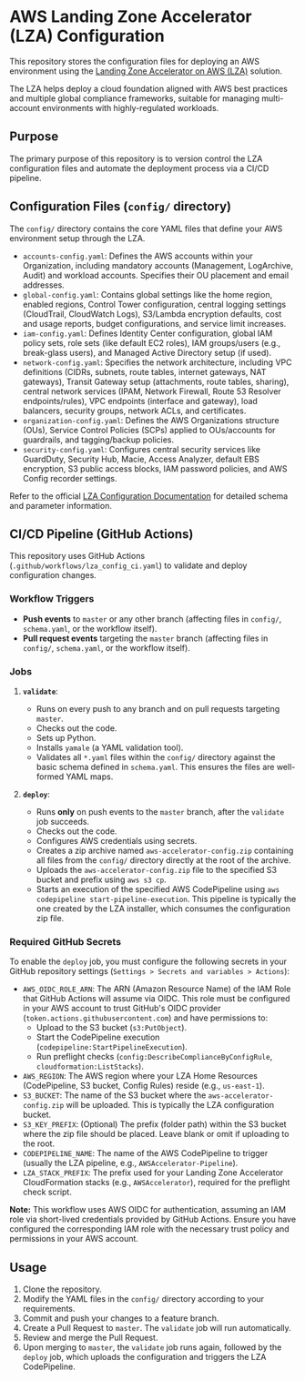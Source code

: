 # AWS Landing Zone Accelerator (LZA) Configuration

This repository stores the configuration files for deploying an AWS environment using the [Landing Zone Accelerator on AWS (LZA)](https://aws.amazon.com/solutions/implementations/landing-zone-accelerator-on-aws/) solution.

The LZA helps deploy a cloud foundation aligned with AWS best practices and multiple global compliance frameworks, suitable for managing multi-account environments with highly-regulated workloads.

## Purpose

The primary purpose of this repository is to version control the LZA configuration files and automate the deployment process via a CI/CD pipeline.

## Configuration Files (`config/` directory)

The `config/` directory contains the core YAML files that define your AWS environment setup through the LZA.

*   `accounts-config.yaml`: Defines the AWS accounts within your Organization, including mandatory accounts (Management, LogArchive, Audit) and workload accounts. Specifies their OU placement and email addresses.
*   `global-config.yaml`: Contains global settings like the home region, enabled regions, Control Tower configuration, central logging settings (CloudTrail, CloudWatch Logs), S3/Lambda encryption defaults, cost and usage reports, budget configurations, and service limit increases.
*   `iam-config.yaml`: Defines Identity Center configuration, global IAM policy sets, role sets (like default EC2 roles), IAM groups/users (e.g., break-glass users), and Managed Active Directory setup (if used).
*   `network-config.yaml`: Specifies the network architecture, including VPC definitions (CIDRs, subnets, route tables, internet gateways, NAT gateways), Transit Gateway setup (attachments, route tables, sharing), central network services (IPAM, Network Firewall, Route 53 Resolver endpoints/rules), VPC endpoints (interface and gateway), load balancers, security groups, network ACLs, and certificates.
*   `organization-config.yaml`: Defines the AWS Organizations structure (OUs), Service Control Policies (SCPs) applied to OUs/accounts for guardrails, and tagging/backup policies.
*   `security-config.yaml`: Configures central security services like GuardDuty, Security Hub, Macie, Access Analyzer, default EBS encryption, S3 public access blocks, IAM password policies, and AWS Config recorder settings.

Refer to the official [LZA Configuration Documentation](https://docs.aws.amazon.com/solutions/latest/landing-zone-accelerator-on-aws/configuration-files.html) for detailed schema and parameter information.

## CI/CD Pipeline (GitHub Actions)

This repository uses GitHub Actions (`.github/workflows/lza_config_ci.yaml`) to validate and deploy configuration changes.

### Workflow Triggers

*   **Push events** to `master` or any other branch (affecting files in `config/`, `schema.yaml`, or the workflow itself).
*   **Pull request events** targeting the `master` branch (affecting files in `config/`, `schema.yaml`, or the workflow itself).

### Jobs

1.  **`validate`**:
    *   Runs on every push to any branch and on pull requests targeting `master`.
    *   Checks out the code.
    *   Sets up Python.
    *   Installs `yamale` (a YAML validation tool).
    *   Validates all `*.yaml` files within the `config/` directory against the basic schema defined in `schema.yaml`. This ensures the files are well-formed YAML maps.

2.  **`deploy`**:
    *   Runs **only** on push events to the `master` branch, after the `validate` job succeeds.
    *   Checks out the code.
    *   Configures AWS credentials using secrets.
    *   Creates a zip archive named `aws-accelerator-config.zip` containing all files from the `config/` directory directly at the root of the archive.
    *   Uploads the `aws-accelerator-config.zip` file to the specified S3 bucket and prefix using `aws s3 cp`.
    *   Starts an execution of the specified AWS CodePipeline using `aws codepipeline start-pipeline-execution`. This pipeline is typically the one created by the LZA installer, which consumes the configuration zip file.

### Required GitHub Secrets

To enable the `deploy` job, you must configure the following secrets in your GitHub repository settings (`Settings > Secrets and variables > Actions`):

*   `AWS_OIDC_ROLE_ARN`: The ARN (Amazon Resource Name) of the IAM Role that GitHub Actions will assume via OIDC. This role must be configured in your AWS account to trust GitHub's OIDC provider (`token.actions.githubusercontent.com`) and have permissions to:
    *   Upload to the S3 bucket (`s3:PutObject`).
    *   Start the CodePipeline execution (`codepipeline:StartPipelineExecution`).
    *   Run preflight checks (`config:DescribeComplianceByConfigRule`, `cloudformation:ListStacks`).
*   `AWS_REGION`: The AWS region where your LZA Home Resources (CodePipeline, S3 bucket, Config Rules) reside (e.g., `us-east-1`).
*   `S3_BUCKET`: The name of the S3 bucket where the `aws-accelerator-config.zip` will be uploaded. This is typically the LZA configuration bucket.
*   `S3_KEY_PREFIX`: (Optional) The prefix (folder path) within the S3 bucket where the zip file should be placed. Leave blank or omit if uploading to the root.
*   `CODEPIPELINE_NAME`: The name of the AWS CodePipeline to trigger (usually the LZA pipeline, e.g., `AWSAccelerator-Pipeline`).
*   `LZA_STACK_PREFIX`: The prefix used for your Landing Zone Accelerator CloudFormation stacks (e.g., `AWSAccelerator`), required for the preflight check script.

**Note:** This workflow uses AWS OIDC for authentication, assuming an IAM role via short-lived credentials provided by GitHub Actions. Ensure you have configured the corresponding IAM role with the necessary trust policy and permissions in your AWS account.

## Usage

1.  Clone the repository.
2.  Modify the YAML files in the `config/` directory according to your requirements.
3.  Commit and push your changes to a feature branch.
4.  Create a Pull Request to `master`. The `validate` job will run automatically.
5.  Review and merge the Pull Request.
6.  Upon merging to `master`, the `validate` job runs again, followed by the `deploy` job, which uploads the configuration and triggers the LZA CodePipeline. 